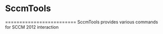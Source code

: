 # SccmTools
=========================
SccmTools provides various commands for SCCM 2012 interaction
